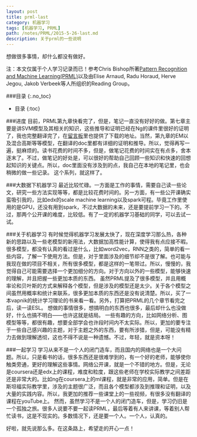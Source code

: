 ```yaml
---
layout: post
title: prml-last
category: 机器学习
tags: [机器学习, PRML]
path: /notes/PRML/2015-5-26-last.md
description: 关于prml的一些说明
---
```


想做很多事情，却什么都没有做好。

<!-- more -->

注：本文仅属于个人学习记录而已！参考Chris Bishop所著[Pattern Recognition and Machine Learning(PRML)](http://research.microsoft.com/en-us/um/people/cmbishop/PRML/)以及由Elise Arnaud, Radu Horaud, Herve Jegou, Jakob Verbeek等人所组织的Reading Group。

###目录
{:.no_toc}

* 目录
{:toc}

###进度
目前，PRML第九章快看完了，但是，笔记一直没有好好的做。第七章主要是讲SVM模型及其相关的知识，这些推导和证明已经在Ng的课件里很好的证明了，我也完整翻译完了，在[留言板](https://raw.githubusercontent.com/chrispher/chrispher.github.com/master/_draft/machine_learning_notes_ng.docx)里也提供了下载的地址。当然，第九章的EM以及混合高斯等等模型，在翻译的doc里都有详细的证明和推导。所以，觉得再写一遍，挺麻烦的。读书花费的时间不多，但是，做笔记花费的时间实在有点多，舍本逐末了。不过，做笔记的好处是，可以很好的帮助自己回顾一些知识和快速的回想起知识的关键点。所以，doc里面没有涉及到的点，我自己在本地的笔记里，也会稍微的做一些记录。
这个系列，就这样了。

###大数据下机器学习
最近比较忙碌。一方面是工作的事情，需要自己读一些论文，研究一些方法实现等等，都是比较花费时间的。另一方面，有一些公开课确实蛮吸引我的，比如edx的scale machine learning以及spark可程。毕竟工作里使用的是GPU，还没有用到spark，不过大数据的未来，还是要提前学习一下的。不过，那两个公开课的难度，比较低。有了一定的机器学习基础的同学，可以去试一试。

###关于机器学习
有时候觉得机器学习发展太快了，现在深度学习那么热，各种新的思路以及一些老模型的新用法，大数据加高性能计算，使得我有点应接不暇。很多模型，都没有认真的看过是什么，比如word2vec，RNN之类的，简单的看一些内容，了解一下使用方法。但是，对于里面涉及的细节却不是很了解。也可能与我现在做的项目不相关，所有很多模型，都是这样的一笔带过。所以，慢慢的，我觉得自己可能需要选择一个更加细分的方向。对于方向以外的一些模型，能够快速的理解，并且把握一些更加本质的东西。
虽然PRML提及了很多模型，并且用概率论和贝叶斯的方式来解释各个模型，但是涉及的模型还是太少。关于各个模型之间虽然用概率和统计来联系，很多更加本质的东西还是没有说清楚。所以，买了一本vapnik的统计学习理论的书来看一看。另外，打算把PRML的几个章节看完之后，读一读ESL。
想做的事情很多，想搞明白的东西也很多，最后却什么也没做好，什么也搞不明白——也许这就是结局。
一些有趣的方向，比如网络分析、图模型等等，都很有趣，想要全部学会也许段时间内不太实际。所以，更加的要专注于一些自己感兴趣的主题，对于主题之外的东西，要有所涉猎，但是，可能没有精力去做到理解透彻，这也不得不说是一种遗憾。不过，年轻，就是资本呀！

###一起学习
学习从来不是一个人的闭门造车，而且国内的网络也是一个大问题。所以，只是看书的话，很多东西还是很难学到的，有一个好的老师，能够使你触类旁通，更好的理解这些事情。网络公开课，就是一个不错的地方。但是，无论是coursera还是edx上的课程，难度和粒度，跟这些老师在学校实际教学之间差距还是非常大的。比如ng在coursera上的ml课程，就是非常的应用，简单。但是在斯坦福实际教学里，涉及的主题很广泛，而且各个模型都涉及到推理和证明，以及大量的实践内容。所以，我更加的推荐一些课堂上的一些视频，有很多没有翻译的课程在youTube上。
然而，虽然学习不是一个人的闭门造车，但是，学习仍旧是一个孤独之旅。很多人说要不要一起读PRML，最后等着有人来讲课，等着别人帮忙读书，这是不现实的。多数情况下，还是要一个人。一个人，认真的。

好啦，就先说那么多。在这条路上，希望走的开心一点！